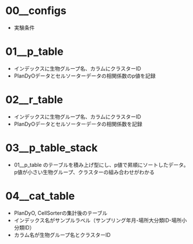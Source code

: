 # 00__configs
- 実験条件

# 01__p_table
- インデックスに生物グループ名、カラムにクラスターID
- PlanDyOデータとセルソーターデータの相関係数のp値を記録

# 02__r_table
- インデックスに生物グループ名、カラムにクラスターID
- PlanDyOデータとセルソーターデータの相関係数を記録

# 03__p_table_stack
- 01__p_table のテーブルを積み上げ型にし、p値で昇順にソートしたデータ。p値が小さい生物グループ、クラスターの組み合わせがわかる

# 04__cat_table
- PlanDyO, CellSorterの集計後のテーブル
- インデックス名がサンプルラベル（サンプリング年月-場所大分類ID-場所小分類ID）
- カラム名が生物グループ名とクラスターID

